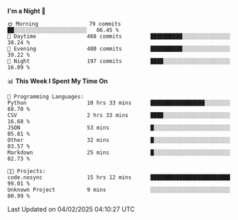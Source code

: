 <!--START_SECTION:waka-->
**I'm a Night 🦉** 

```text
🌞 Morning                79 commits          ██░░░░░░░░░░░░░░░░░░░░░░░   06.45 % 
🌆 Daytime                468 commits         ██████████░░░░░░░░░░░░░░░   38.24 % 
🌃 Evening                480 commits         ██████████░░░░░░░░░░░░░░░   39.22 % 
🌙 Night                  197 commits         ████░░░░░░░░░░░░░░░░░░░░░   16.09 % 
```


📊 **This Week I Spent My Time On** 

```text
💬 Programming Languages: 
Python                   10 hrs 33 mins      █████████████████░░░░░░░░   68.70 % 
CSV                      2 hrs 33 mins       ████░░░░░░░░░░░░░░░░░░░░░   16.68 % 
JSON                     53 mins             █░░░░░░░░░░░░░░░░░░░░░░░░   05.81 % 
Other                    32 mins             █░░░░░░░░░░░░░░░░░░░░░░░░   03.57 % 
Markdown                 25 mins             █░░░░░░░░░░░░░░░░░░░░░░░░   02.73 % 

🐱‍💻 Projects: 
code.nosync              15 hrs 12 mins      █████████████████████████   99.01 % 
Unknown Project          9 mins              ░░░░░░░░░░░░░░░░░░░░░░░░░   00.99 % 
```


 Last Updated on 04/02/2025 04:10:27 UTC
<!--END_SECTION:waka-->
